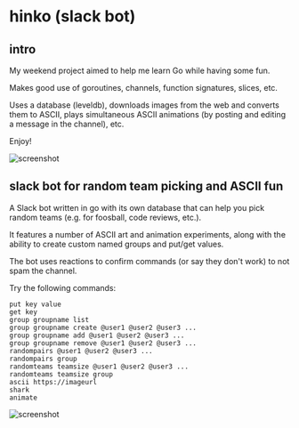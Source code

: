 # hinko (slack bot)
## intro
My weekend project aimed to help me learn Go while having some fun.

Makes good use of goroutines, channels, function signatures, slices, etc.

Uses a database (leveldb), downloads images from the web and converts them to ASCII, plays simultaneous ASCII animations (by posting and editing a message in the channel), etc. 

Enjoy!

![screenshot](https://github.com/tadej/hinko/blob/master/images/hinko-screen-1.png "screenshot")

## slack bot for random team picking and ASCII fun

A Slack bot written in go with its own database that can help you pick random teams (e.g. for foosball, code reviews, etc.).

It features a number of ASCII art and animation experiments, along with the ability to create custom named groups and put/get values.

The bot uses reactions to confirm commands (or say they don't work) to not spam the channel.

Try the following commands:
```help
put key value
get key
group groupname list
group groupname create @user1 @user2 @user3 ...
group groupname add @user1 @user2 @user3 ...
group groupname remove @user1 @user2 @user3 ...
randompairs @user1 @user2 @user3 ...
randompairs group
randomteams teamsize @user1 @user2 @user3 ...
randomteams teamsize group
ascii https://imageurl
shark
animate
```
![screenshot](https://github.com/tadej/hinko/blob/master/images/hinko-screen-2.png "screenshot")
